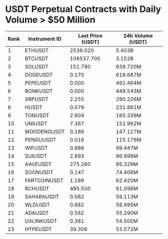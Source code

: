# USDT Perpetual Contracts with Daily Volume > $50 Million

| Rank | Instrument ID | Last Price (USDT) | 24h Volume (USDT) |
|------|---------------|-------------------|-------------------|
| 1 | ETHUSDT | 2536.020 | 5.403B |
| 2 | BTCUSDT | 108537.700 | 3.152B |
| 3 | SOLUSDT | 151.790 | 939.720M |
| 4 | DOGEUSDT | 0.170 | 618.687M |
| 5 | PEPEUSDT | 0.000 | 491.464M |
| 6 | BONKUSDT | 0.000 | 449.543M |
| 7 | XRPUSDT | 2.255 | 290.226M |
| 8 | HUSDT | 0.079 | 231.861M |
| 9 | TONUSDT | 2.904 | 165.339M |
| 10 | UNIUSDT | 7.367 | 151.962M |
| 11 | MOODENGUSDT | 0.186 | 147.127M |
| 12 | PENGUUSDT | 0.016 | 115.176M |
| 13 | WIFUSDT | 0.888 | 99.447M |
| 14 | SUIUSDT | 2.893 | 96.998M |
| 15 | AAVEUSDT | 275.260 | 95.329M |
| 16 | SOONUSDT | 0.147 | 74.406M |
| 17 | FARTCOINUSDT | 1.189 | 62.420M |
| 18 | BCHUSDT | 495.500 | 61.096M |
| 19 | SAHARAUSDT | 0.082 | 59.113M |
| 20 | WLDUSDT | 0.882 | 58.995M |
| 21 | ADAUSDT | 0.582 | 55.290M |
| 22 | UXLINKUSDT | 0.381 | 54.500M |
| 23 | HYPEUSDT | 39.306 | 53.572M |
